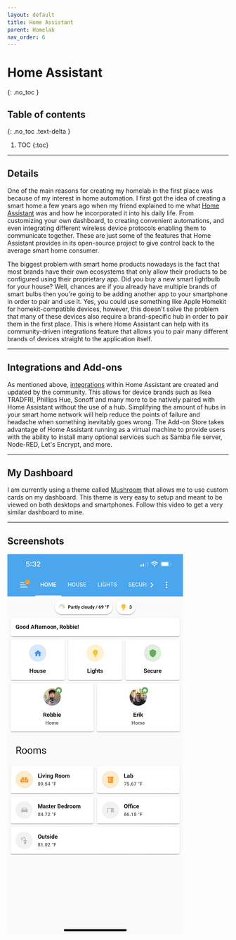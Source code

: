 ```yaml
---
layout: default
title: Home Assistant
parent: Homelab
nav_order: 6
---
```


# Home Assistant
{: .no_toc }

## Table of contents
{: .no_toc .text-delta }

1. TOC
{:toc}

---

## Details

One of the main reasons for creating my homelab in the first place was because of my interest in home automation. I first got the idea of creating a smart home a few years ago when my friend explained to me what [Home Assistant](https://www.home-assistant.io/) was and how he incorporated it into his daily life. From customizing your own dashboard, to creating convenient automations, and even integrating different wireless device protocols enabling them to communicate together. These are just some of the features that Home Assistant provides in its open-source project to give control back to the average smart home consumer. 

The biggest problem with smart home products nowadays is the fact that most brands have their own ecosystems that only allow their products to be configured using their proprietary app. Did you buy a new smart lightbulb for your house? Well, chances are if you already have multiple brands of smart bulbs then you're going to be adding another app to your smartphone in order to pair and use it. Yes, you could use something like Apple Homekit for homekit-compatible devices, however, this doesn't solve the problem that many of these devices also require a brand-specific hub in order to pair them in the first place. This is where Home Assistant can help with its community-driven integrations feature that allows you to pair many different brands of devices straight to the application itself. 

---

## Integrations and Add-ons

As mentioned above, [integrations](https://www.home-assistant.io/integrations/) within Home Assistant are created and updated by the community. This allows for device brands such as Ikea TRADFRI, Phillips Hue, Sonoff and many more to be natively paired with Home Assistant without the use of a hub. Simplifying the amount of hubs in your smart home network will help reduce the points of failure and headache when something inevitably goes wrong. The Add-on Store takes advantage of Home Assistant running as a virtual machine to provide users with the ability to install many optional services such as Samba file server, Node-RED, Let's Encrypt, and more. 

---

## My Dashboard

I am currently using a theme called [Mushroom](https://github.com/piitaya/lovelace-mushroom) that allows me to use custom cards on my dashboard. This theme is very easy to setup and meant to be viewed on both desktops and smartphones. Follow this video to get a very similar dashboard to mine.

---

## Screenshots

<div class="code-example">
<img src="/assets/images/homeassistant_mobile_small.png" alt="Home Assistant Mobile Dashboard"> 
</div>